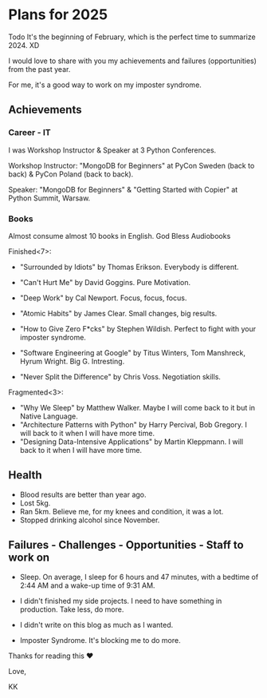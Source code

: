 # Plans for 2025
Todo
It's the beginning of February, which is the perfect time to summarize 2024. XD

I would love to share with you my achievements and failures (opportunities) from the past year. 

For me, it's a good way to work on my imposter syndrome.

## Achievements 

### Career - IT

I was Workshop Instructor & Speaker at 3 Python Conferences. 

Workshop Instructor: "MongoDB for Beginners" at PyCon Sweden (back to back) & PyCon Poland (back to back).

Speaker: "MongoDB for Beginners" & "Getting Started with Copier" at Python Summit, Warsaw.

### Books 
 
Almost consume almost 10 books in English. God Bless Audiobooks

Finished<7>:

* "Surrounded by Idiots" by Thomas Erikson. Everybody is different.

* "Can't Hurt Me" by David Goggins. Pure Motivation.

* "Deep Work" by Cal Newport. Focus, focus, focus.

* "Atomic Habits" by James Clear. Small changes, big results.

* "How to Give Zero F*cks" by Stephen Wildish. Perfect to fight with your imposter syndrome.

* "Software Engineering at Google" by Titus Winters, Tom Manshreck, Hyrum Wright. Big G. Intresting.

* "Never Split the Difference" by Chris Voss. Negotiation skills.

Fragmented<3>:

* "Why We Sleep" by Matthew Walker. Maybe I will come back to it but in Native Language.
* "Architecture Patterns with Python" by Harry Percival, Bob Gregory.  I will back to it when I will have more time.
* "Designing Data-Intensive Applications" by Martin Kleppmann. I will back to it when I will have more time.

## Health 
* Blood results are better than year ago.
* Lost 5kg. 
* Ran 5km. Believe me, for my knees and condition, it was a lot.
* Stopped drinking alcohol since November. 

## Failures - Challenges - Opportunities - Staff to work on
* Sleep. On average, I sleep for 6 hours and 47 minutes, with a bedtime of 2:44 AM and a wake-up time of 9:31 AM.

* I didn't finished my side projects. I need to have something in production. Take less, do more.

* I didn't write on this blog as much as I wanted.

* Imposter Syndrome. It's blocking me to do more.

Thanks for reading this ❤️

Love,

KK
